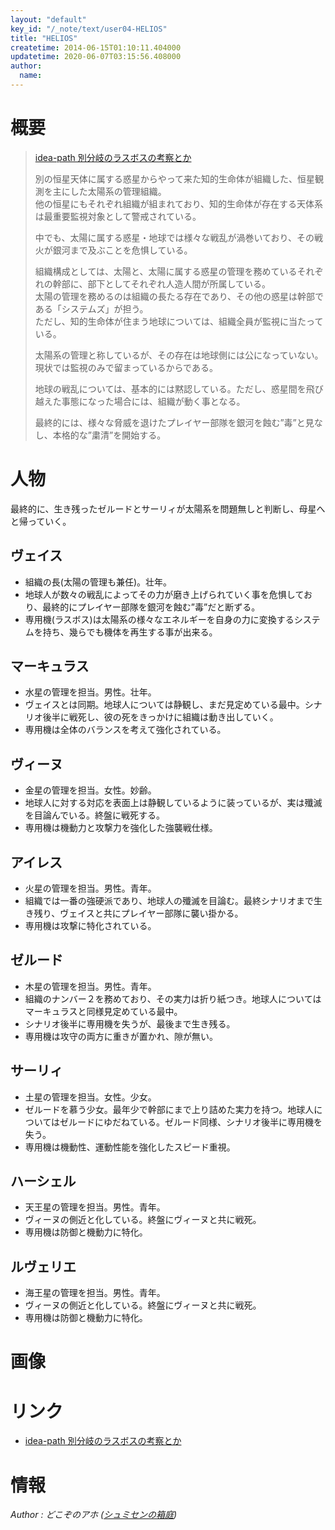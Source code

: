 ```yaml
---
layout: "default"
key_id: "/_note/text/user04-HELIOS"
title: "HELIOS"
createtime: 2014-06-15T01:10:11.404000
updatetime: 2020-06-07T03:15:56.408000
author: 
  name: 
---
```


概要
======================================================================================

> [idea-path 別分岐のラスボスの考察とか](http://idea-path.appspot.com/AUMuUuc5WPKAJ1jghnGRbD)
>
>別の恒星天体に属する惑星からやって来た知的生命体が組織した、恒星観測を主にした太陽系の管理組織。  
>他の恒星にもそれぞれ組織が組まれており、知的生命体が存在する天体系は最重要監視対象として警戒されている。  
>  
>中でも、太陽に属する惑星・地球では様々な戦乱が渦巻いており、その戦火が銀河まで及ぶことを危惧している。  
>  
>組織構成としては、太陽と、太陽に属する惑星の管理を務めているそれぞれの幹部に、部下としてそれぞれ人造人間が所属している。  
>太陽の管理を務めるのは組織の長たる存在であり、その他の惑星は幹部である「システムズ」が担う。  
>ただし、知的生命体が住まう地球については、組織全員が監視に当たっている。  
>  
>太陽系の管理と称しているが、その存在は地球側には公になっていない。現状では監視のみで留まっているからである。  
>  
>地球の戦乱については、基本的には黙認している。ただし、惑星間を飛び越えた事態になった場合には、組織が動く事となる。  
>  
>最終的には、様々な脅威を退けたプレイヤー部隊を銀河を蝕む”毒”と見なし、本格的な”粛清”を開始する。  


人物
======================================================================================

最終的に、生き残ったゼルードとサーリィが太陽系を問題無しと判断し、母星へと帰っていく。

ヴェイス
-------------------------------------------

* 組織の長(太陽の管理も兼任)。壮年。
* 地球人が数々の戦乱によってその力が磨き上げられていく事を危惧しており、最終的にプレイヤー部隊を銀河を蝕む”毒”だと断ずる。
* 専用機(ラスボス)は太陽系の様々なエネルギーを自身の力に変換するシステムを持ち、幾らでも機体を再生する事が出来る。



マーキュラス
-------------------------------------------

* 水星の管理を担当。男性。壮年。
* ヴェイスとは同期。地球人については静観し、まだ見定めている最中。シナリオ後半に戦死し、彼の死をきっかけに組織は動き出していく。
* 専用機は全体のバランスを考えて強化されている。



ヴィーヌ
-------------------------------------------

* 金星の管理を担当。女性。妙齢。
* 地球人に対する対応を表面上は静観しているように装っているが、実は殲滅を目論んでいる。終盤に戦死する。
* 専用機は機動力と攻撃力を強化した強襲戦仕様。



アイレス
-------------------------------------------

* 火星の管理を担当。男性。青年。
* 組織では一番の強硬派であり、地球人の殲滅を目論む。最終シナリオまで生き残り、ヴェイスと共にプレイヤー部隊に襲い掛かる。
* 専用機は攻撃に特化されている。



ゼルード
-------------------------------------------

* 木星の管理を担当。男性。青年。
* 組織のナンバー２を務めており、その実力は折り紙つき。地球人についてはマーキュラスと同様見定めている最中。
* シナリオ後半に専用機を失うが、最後まで生き残る。
* 専用機は攻守の両方に重きが置かれ、隙が無い。



サーリィ
-------------------------------------------

* 土星の管理を担当。女性。少女。
* ゼルードを慕う少女。最年少で幹部にまで上り詰めた実力を持つ。地球人についてはゼルードにゆだねている。ゼルード同様、シナリオ後半に専用機を失う。
* 専用機は機動性、運動性能を強化したスピード重視。



ハーシェル
-------------------------------------------

* 天王星の管理を担当。男性。青年。
* ヴィーヌの側近と化している。終盤にヴィーヌと共に戦死。
* 専用機は防御と機動力に特化。



ルヴェリエ
-------------------------------------------

* 海王星の管理を担当。男性。青年。
* ヴィーヌの側近と化している。終盤にヴィーヌと共に戦死。
* 専用機は防御と機動力に特化。



画像
======================================================================================


リンク
======================================================================================

* <a href="http://idea-path.appspot.com/AUMuUuc5WPKAJ1jghnGRbD">idea-path 別分岐のラスボスの考察とか</a>



情報
======================================================================================



<footer id="ARTICLEFOOTER">
<address>
	Author : どこぞのアホ
	(<a href="http://dokozo-no-aho.jimdo.com/">シュミセンの箱庭</a>)
</address>
</footer>